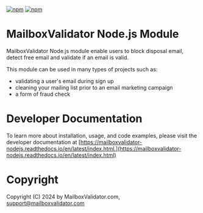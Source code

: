 [![npm](https://img.shields.io/npm/v/mailboxvalidator-nodejs.svg)](http://npm.im/mailboxvalidator-nodejs)
[![npm](https://img.shields.io/npm/dm/mailboxvalidator-nodejs.svg)](http://npm.im/mailboxvalidator-nodejs)

MailboxValidator Node.js Module
===============================

MailboxValidator Node.js module enable users to block disposal email, detect free email and validate if an email is valid.

This module can be used in many types of projects such as:

 - validating a user's email during sign up
 - cleaning your mailing list prior to an email marketing campaign
 - a form of fraud check

# Developer Documentation
To learn more about installation, usage, and code examples, please visit the developer documentation at [https://mailboxvalidator-nodejs.readthedocs.io/en/latest/index.html.](https://mailboxvalidator-nodejs.readthedocs.io/en/latest/index.html)


Copyright
=========

Copyright (C) 2024 by MailboxValidator.com, support@mailboxvalidator.com
